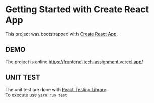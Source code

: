 # Getting Started with Create React App

This project was bootstrapped with [Create React App](https://github.com/facebook/create-react-app).

## DEMO

The project is online https://frontend-tech-assignment.vercel.app/


## UNIT TEST

The unit test are done with [React Testing Library](https://github.com/testing-library/react-testing-library). <br>
To execute use `yarn run test`


